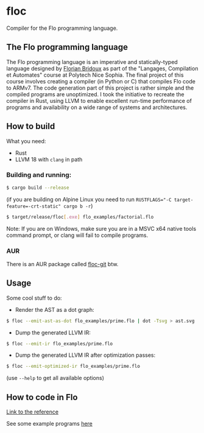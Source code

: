 # floc

Compiler for the Flo programming language.

## The Flo programming language

The Flo programming language is an imperative and statically-typed language designed by [Florian Bridoux](https://webusers.i3s.unice.fr/~bridoux/) as part of the "Langages, Compilation et Automates" course at Polytech Nice Sophia. The final project of this course involves creating a compiler (in Python or C) that compiles Flo code to ARMv7. The code generation part of this project is rather simple and the compiled programs are unoptimized. I took the initiative to recreate the compiler in Rust, using LLVM to enable excellent run-time performance of programs and availability on a wide range of systems and architectures.

## How to build

What you need:
- Rust
- LLVM 18 with `clang` in path

### Building and running:
```bash
$ cargo build --release
```

(if you are building on Alpine Linux you need to run `RUSTFLAGS="-C target-feature=-crt-static" cargo b -r`)

```bash
$ target/release/floc[.exe] flo_examples/factorial.flo
```

Note: If you are on Windows, make sure you are in a MSVC x64 native tools command prompt, or clang will fail to compile programs.

### AUR

There is an AUR package called [floc-git](https://aur.archlinux.org/packages/floc-git) btw.

## Usage
Some cool stuff to do:

- Render the AST as a dot graph:
```bash
$ floc --emit-ast-as-dot flo_examples/prime.flo | dot -Tsvg > ast.svg
```

- Dump the generated LLVM IR:
```bash
$ floc --emit-ir flo_examples/prime.flo
```

- Dump the generated LLVM IR after optimization passes:
```bash
$ floc --emit-optimized-ir flo_examples/prime.flo
```

(use `--help` to get all available options)

## How to code in Flo
[Link to the reference](FLO_REFERENCE.md)

See some example programs [here](https://github.com/romch007/floc/tree/main/flo_examples)
